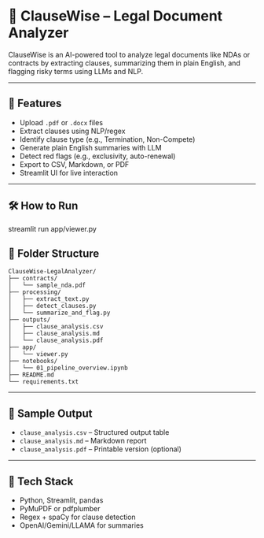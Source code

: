 
# 📘 ClauseWise – Legal Document Analyzer

ClauseWise is an AI-powered tool to analyze legal documents like NDAs or contracts by extracting clauses, summarizing them in plain English, and flagging risky terms using LLMs and NLP.

---

## 🚀 Features

- Upload `.pdf` or `.docx` files
- Extract clauses using NLP/regex
- Identify clause type (e.g., Termination, Non-Compete)
- Generate plain English summaries with LLM
- Detect red flags (e.g., exclusivity, auto-renewal)
- Export to CSV, Markdown, or PDF
- Streamlit UI for live interaction

---

## 🛠️ How to Run

streamlit run app/viewer.py

## 📁 Folder Structure

```
ClauseWise-LegalAnalyzer/
├── contracts/
│   └── sample_nda.pdf
├── processing/
│   ├── extract_text.py
│   ├── detect_clauses.py
│   └── summarize_and_flag.py
├── outputs/
│   ├── clause_analysis.csv
│   ├── clause_analysis.md
│   └── clause_analysis.pdf
├── app/
│   └── viewer.py
├── notebooks/
│   └── 01_pipeline_overview.ipynb
├── README.md
└── requirements.txt
```

---

## 📄 Sample Output

- `clause_analysis.csv` – Structured output table
- `clause_analysis.md` – Markdown report
- `clause_analysis.pdf` – Printable version (optional)

---

## 🤖 Tech Stack

- Python, Streamlit, pandas
- PyMuPDF or pdfplumber
- Regex + spaCy for clause detection
- OpenAI/Gemini/LLAMA for summaries
